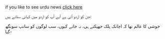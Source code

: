 if you like to see urdu news [click here](http://www.bbc.com/urdu/)

جن کو اردو آتی ہے آیے آپ کو اردو میں کہانی سناتے ہیں:

خوشی کا عالم تھا کہ اچانک پلک جھپکتے ہی، نہ جانے کیوں، سب لوگوں کو سانپ سونگھ گیا-